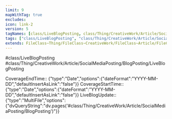 ```yaml
---
limit: 9
mapWithTag: true
excludes:
icon: link-2
version: 5
tagNames: [class/LiveBlogPosting, class/Thing/CreativeWork/Article/SocialMediaPosting/BlogPosting/LiveBlogPosting, schema-org/LiveBlogPosting]
tags: ["class/LiveBlogPosting", "class/Thing/CreativeWork/Article/SocialMediaPosting/BlogPosting/LiveBlogPosting"]
extends: FileClass~Thing/FileClass~CreativeWork/FileClass~Article/FileClass~SocialMediaPosting/FileClass~BlogPosting
---
```


#class/LiveBlogPosting
#class/Thing/CreativeWork/Article/SocialMediaPosting/BlogPosting/LiveBlogPosting

CoverageEndTime:: {"type":"Date","options":{"dateFormat":"YYYY-MM-DD","defaultInsertAsLink":"false"}}
CoverageStartTime:: {"type":"Date","options":{"dateFormat":"YYYY-MM-DD","defaultInsertAsLink":"false"}}
LiveBlogUpdate:: {"type":"MultiFile","options":{"dvQueryString":"dv.pages('#class/Thing/CreativeWork/Article/SocialMediaPosting/BlogPosting')"}}

